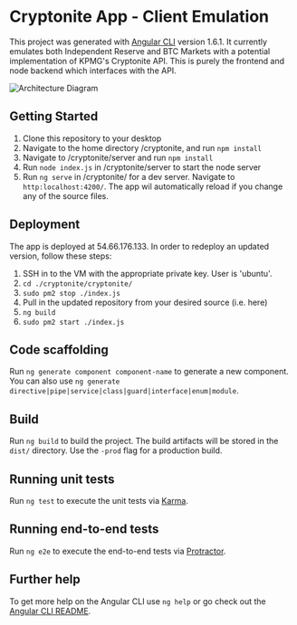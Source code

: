 # Cryptonite App - Client Emulation

This project was generated with [Angular CLI](https://github.com/angular/angular-cli) version 1.6.1. 
It currently emulates both Independent Reserve and BTC Markets with a potential implementation of KPMG's Cryptonite API. 
This is purely the frontend and node backend which interfaces with the API. 

![Architecture Diagram](http://13.210.80.159/robbie/cryptonite-demo/blob/bf856a7655729803fa10ac4382df39e48ad5841a/Cryptonite%20Architecture%20Diagram.jpg "Architecture Diagram")
## Getting Started

1. Clone this repository to your desktop
2. Navigate to the home directory /cryptonite, and run `npm install`
3. Navigate to /cryptonite/server and run `npm install`
4. Run `node index.js` in /cryptonite/server to start the node server
5. Run `ng serve` in /cryptonite/ for a dev server. Navigate to `http:localhost:4200/`. The app wil automatically reload if you change any of the source files. 

## Deployment

The app is deployed at 54.66.176.133.
In order to redeploy an updated version, follow these steps:
1. SSH in to the VM with the appropriate private key. User is 'ubuntu'. 
2. `cd ./cryptonite/cryptonite/`
3. `sudo pm2 stop ./index.js`
4. Pull in the updated repository from your desired source (i.e. here)
5. `ng build`
6. `sudo pm2 start ./index.js`

## Code scaffolding

Run `ng generate component component-name` to generate a new component. You can also use `ng generate directive|pipe|service|class|guard|interface|enum|module`.

## Build

Run `ng build` to build the project. The build artifacts will be stored in the `dist/` directory. Use the `-prod` flag for a production build.

## Running unit tests

Run `ng test` to execute the unit tests via [Karma](https://karma-runner.github.io).

## Running end-to-end tests

Run `ng e2e` to execute the end-to-end tests via [Protractor](http://www.protractortest.org/).

## Further help

To get more help on the Angular CLI use `ng help` or go check out the [Angular CLI README](https://github.com/angular/angular-cli/blob/master/README.md).
